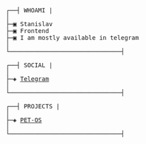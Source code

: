 <pre>

┌──┤ WHOAMI |
│
├─▣ Stanislav
├─▣ Frontend
├─▣ I am mostly available in telegram
│
└───────────────────────────────┤

┌──┤ SOCIAL |
│
├─◈ <a href="https://t.me/reliefwasshort/">Telegram</a>
│
└───────────────────────────────┤

┌──┤ PROJECTS |
│
├─◈ <a href="https://github.com/narjezzz/test-os/">PET-OS</a>
│
└───────────────────────────────┤
</pre>
